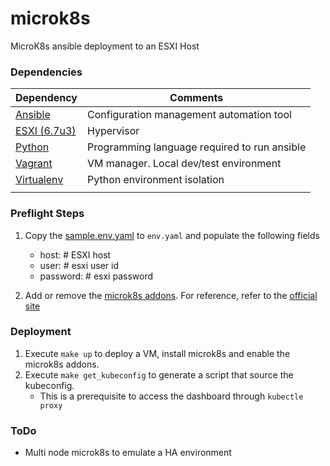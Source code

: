 # microk8s
MicroK8s ansible deployment to an ESXI Host

### Dependencies
| Dependency | Comments |
| - | - |
| [Ansible](https://docs.ansible.com/) | Configuration management automation tool|
| [ESXI (6.7u3)](https://my.vmware.com/en/group/vmware/evalcenter?p=free-esxi6) | Hypervisor |
| [Python](https://www.python.org/downloads/) | Programming language required to run ansible |
| [Vagrant](https://www.vagrantup.com/docs) | VM manager. Local dev/test environment |
| [Virtualenv](https://docs.python.org/3/tutorial/venv.html) | Python environment isolation |
|||

### Preflight Steps
1. Copy the [sample.env.yaml](./sample.env.yaml) to `env.yaml` and populate the following fields
    - host: # ESXI host
    - user: # esxi user id
    - password: # esxi password

2. Add or remove the [microk8s addons](./ansible/roles/microk8s/defaults/main.yaml). For reference, refer to the [official site](https://microk8s.io/docs/addons)

### Deployment
1. Execute `make up` to deploy a VM, install microk8s and enable the microk8s addons.
2. Execute `make get_kubeconfig` to generate a script that source the kubeconfig.
    - This is a prerequisite to access the dashboard through `kubectle proxy`

### ToDo
- Multi node microk8s to emulate a HA environment